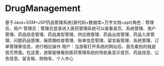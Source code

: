 # DrugManagement
基于Java+SSM+JSP药品管理系统(源代码+数据库+万字文档+ppt)角色：管理员、用户  管理员：管理员登录进入医药管理系统可以查看首页、系统管理、用户管理、药品信息管理、药品类型管理、供应商管理、药品出库管理、药品入库管理、问题药品管理、保质期检查管理、账单信息管理、留言板管理、系统管理、订单管理等信息，进行相应操作  用户：当游客打开系统的网址后，首先看到的就是首页界面。在这里，游客能够看到医药管理系统的导航条显示首页、药品信息、公告信息、留言板、购物车、个人中心

